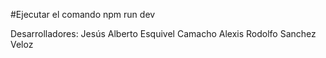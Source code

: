 #Ejecutar el comando npm run dev

Desarrolladores:
Jesús Alberto Esquivel Camacho
Alexis Rodolfo Sanchez Veloz
